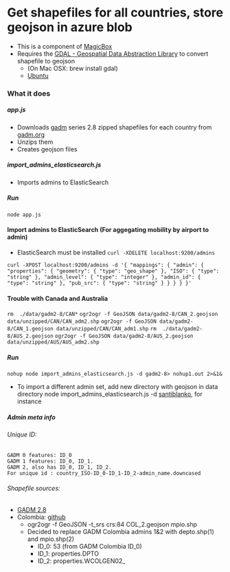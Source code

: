 # Get shapefiles for all countries, store geojson in azure blob
- This is a component of [MagicBox](https://github.com/unicef/magicbox/wiki)
- Requires the [GDAL - Geospatial Data Abstraction Library](http://www.gdal.org/) to convert shapefile to geojson
    - (On Mac OSX: brew install gdal)
    - [Ubuntu](http://www.sarasafavi.com/installing-gdalogr-on-ubuntu.html)

### What it does

##### app.js

- Downloads [gadm](http://gadm.org) series 2.8 zipped shapefiles for each country from [gadm.org](http://gadm.org)
- Unzips them
- Creates geojson files
##### import_admins_elasticsearch.js
- Imports admins to ElasticSearch


##### Run
    node app.js


#### Import admins to ElasticSearch (For aggegating mobility by airport to admin)
- ElasticSearch must be installed
`curl -XDELETE localhost:9200/admins`

`curl -XPOST localhost:9200/admins -d '{
  "mappings": {
    "admin": {
      "properties": {
        "geometry": {
          "type": "geo_shape"
        },
        "ISO": {
          "type": "string"
        },
        "admin_level": {
          "type": "integer"
        },
        "admin_id": {
          "type": "string"
        },
        "pub_src": {
          "type": "string"
        }
      }
    }
  }
}'
`
#### Trouble with Canada and Australia
`rm  ./data/gadm2-8/CAN*`
`ogr2ogr -f GeoJSON data/gadm2-8/CAN_2.geojson data/unzipped/CAN/CAN_adm2.shp`
`ogr2ogr -f GeoJSON data/gadm2-8/CAN_1.geojson data/unzipped/CAN/CAN_adm1.shp`
`rm  ./data/gadm2-8/AUS_2.geojson`
`ogr2ogr -f GeoJSON data/gadm2-8/AUS_2.geojson data/unzipped/AUS/AUS_adm2.shp`

##### Run
    nohup node import_admins_elasticsearch.js -d gadm2-8> nohup1.out 2>&1&

- To import a different admin set, add new directory with geojson in data directory
    node import_admins_elasticsearch.js -d <name of directory>
[santiblanko](https://github.com/santiblanko/colombia.geojson), for instance


##### Admin meta info

###### Unique ID:
    GADM 0 features: ID_0
    GADM 1 features: ID_0, ID_1.
    GADM 2, also has ID_0, ID_1, ID_2.
    For unique id : country_ISO-ID_0-ID_1-ID_2-admin_name.downcased

###### Shapefile sources:
- [GADM 2.8](http://biogeo.ucdavis.edu/data/gadm2.8/shp/)
- Colombia: [github](http://github.com/santiblanko/colombia.geojson)
  - ogr2ogr -f GeoJSON -t_srs crs:84 COL_2.geojson mpio.shp
  - Decided to replace GADM Colombia admins 1&2 with depto.shp(1) and mpio.shp(2)
    - ID_0: 53 (from GADM Colombia ID_0)
    - ID_1: properties.DPTO
    - ID_2: properties.WCOLGEN02_
